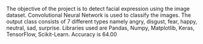 The objective of the project is to detect facial expression using the image dataset. Convolutional Neural Network is used to classify the images. The output class consists of 7 different types namely angry, disgust, fear, happy, neutral, sad, surprise. Libraries used are Pandas, Numpy, Matplotlib, Keras, TensorFlow, Scikit-Learn. Accuracy is 64.00

